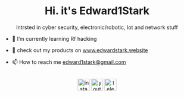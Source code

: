 <h1 align="center">Hi. it's Edward1Stark</h1>
<p align="center">Intrsted in cyber security, electronic/robotic, Iot and network stuff </p>

- 🌱 I’m currently learning Rf hacking
  
- 👾 check out my products on www.edwardstark.website
  
- 📫 How to reach me edward1stark@gmail.com


<br>

<div align="center">
  <img src="https://img.shields.io/static/v1?message=Instagram&logo=instagram&label=&color=242424&logoColor=a2200b&labelColor=&style=for-the-badge" height="32" alt="instagram logo"  />
  <img src="https://img.shields.io/static/v1?message=Youtube&logo=youtube&label=&color=242424&logoColor=a2200b&labelColor=&style=for-the-badge" height="32" alt="youtube logo"  />
  <img src="https://img.shields.io/static/v1?message=Telegram&logo=telegram&label=&color=242424&logoColor=a2200b&labelColor=&style=for-the-badge" height="32" alt="telegram logo"  />
</div>

